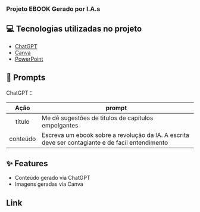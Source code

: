 
### Projeto EBOOK Gerado por I.A.s


## 💻 Tecnologias utilizadas no projeto

- [ChatGPT](https://chat.openai.com/) 
- [Canva](https://www.canva.com/)
- [PowerPoint](https://www.microsoft.com/en/microsoft-365/powerpoint)

## 🧠 Prompts


ChatGPT：

|   Ação   | prompt                                                                                                                                                                                                                                                                         |
| :------: | ------------------------------------------------------------------------------------------------------------------------------------------------------------------------------------------------------------------------------------------------------------------------------ |
|  título  | Me dê sugestões de titulos de capítulos empolgantes |
| conteúdo | Escreva um ebook sobre a revolução da IA. A escrita deve ser contagiante e de facil entendimento |



## ✨ Features

- Conteúdo gerado via ChatGPT
- Imagens geradas via Canva

## Link 



